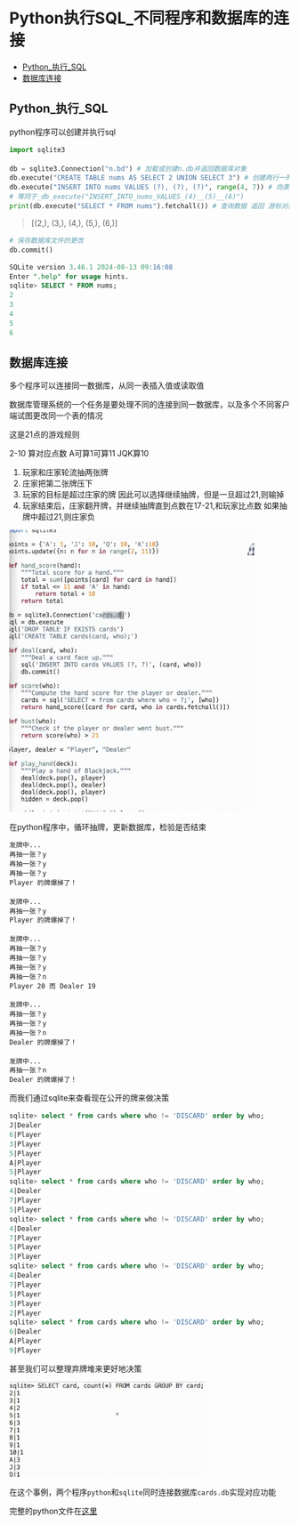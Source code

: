 # Python执行SQL_不同程序和数据库的连接
 
* [Python_执行_SQL](#Python_执行_SQL)
* [数据库连接](#数据库连接)

## Python_执行_SQL

python程序可以创建并执行sql

```py
import sqlite3

db = sqlite3.Connection("n.bd") # 加载或创建n.db并返回数据库对象
db.execute("CREATE TABLE nums AS SELECT 2 UNION SELECT 3") # 创建两行一列的表 列名是 2
db.execute("INSERT INTO nums VALUES (?), (?), (?)", range(4, 7)) # 向表中添加三行
# 等同于_db_execute("INSERT_INTO_nums_VALUES_(4)__(5)__(6)")
print(db.execute("SELECT * FROM nums").fetchall()) # 查询数据 返回 游标对象 cursor 具有 fetchall() 方法 转换为元组
```

> [(2,), (3,), (4,), (5,), (6,)]

```py
# 保存数据库文件的更改
db.commit()
```

```sql
SQLite version 3.46.1 2024-08-13 09:16:08
Enter ".help" for usage hints.
sqlite> SELECT * FROM nums;
2
3
4
5
6
```

## 数据库连接

多个程序可以连接同一数据库，从同一表插入值或读取值

数据库管理系统的一个任务是要处理不同的连接到同一数据库，以及多个不同客户端试图更改同一个表的情况

这是21点的游戏规则

2-10 算对应点数 A可算1可算11 JQK算10

1. 玩家和庄家轮流抽两张牌
2. 庄家把第二张牌压下
3. 玩家的目标是超过庄家的牌 因此可以选择继续抽牌，但是一旦超过21,则输掉
4. 玩家结束后，庄家翻开牌，并继续抽牌直到点数在17-21,和玩家比点数 如果抽牌中超过21,则庄家负

![](img/67736a9e.png)

在python程序中，循环抽牌，更新数据库，检验是否结束

```txt
发牌中...
再抽一张？y
再抽一张？y
再抽一张？y
Player 的牌爆掉了！

发牌中...
再抽一张？y
Player 的牌爆掉了！

发牌中...
再抽一张？y
再抽一张？y
再抽一张？y
再抽一张？n
Player 20 而 Dealer 19

发牌中...
再抽一张？y
再抽一张？y
再抽一张？n
Dealer 的牌爆掉了！

发牌中...
再抽一张？n
Dealer 的牌爆掉了！
```

而我们通过sqlite来查看现在公开的牌来做决策

```sql
sqlite> select * from cards where who != 'DISCARD' order by who;
J|Dealer
6|Player
3|Player
5|Player
A|Player
5|Player
sqlite> select * from cards where who != 'DISCARD' order by who;
4|Dealer
7|Player
5|Player
sqlite> select * from cards where who != 'DISCARD' order by who;
4|Dealer
7|Player
5|Player
3|Player
sqlite> select * from cards where who != 'DISCARD' order by who;
4|Dealer
7|Player
5|Player
3|Player
2|Player
sqlite> select * from cards where who != 'DISCARD' order by who;
6|Dealer
A|Player
9|Player
```

甚至我们可以整理弃牌堆来更好地决策

![](img/9c956393.png)

在这个事例，两个程序`python`和`sqlite`同时连接数据库`cards.db`实现对应功能

完整的python文件在[这里](21.py)
